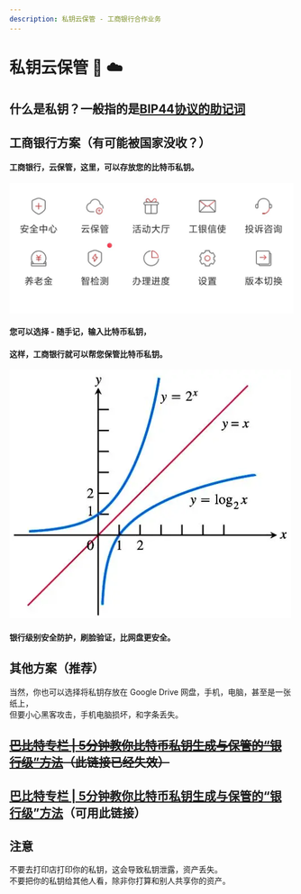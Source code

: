 ```yaml
---
description: 私钥云保管 - 工商银行合作业务
---
```


# 私钥云保管 🔑 ☁️

## 什么是私钥？一般指的是[BIP44协议的助记词](https://learnblockchain.cn/2018/09/28/hdwallet/)

## 工商银行方案（有可能被国家没收？）

#### 工商银行，云保管，这里，可以存放您的比特币私钥。

![](<../.gitbook/assets/image (22) (1).png>)

#### 您可以选择 - 随手记，输入比特币私钥，

#### 这样，工商银行就可以帮您保管比特币私钥。&#x20;

![](<../.gitbook/assets/image (41).png>)

#### 银行级别安全防护，刷脸验证，比网盘更安全。

## 其他方案（推荐）

当然，你也可以选择将私钥存放在 Google Drive 网盘，手机，电脑，甚至是一张纸上，\
但要小心黑客攻击，手机电脑损坏，和字条丢失。

## [~~巴比特专栏 | 5分钟教你比特币私钥生成与保管的“银行级”方法~~](https://www.8btc.com/article/6598127)~~（此链接已经失效）~~

## [巴比特专栏 | 5分钟教你比特币私钥生成与保管的“银行级”方法](https://www.defidaonews.com/article/6598127)（可用此链接）

## 注意

不要去打印店打印你的私钥，这会导致私钥泄露，资产丢失。\
不要把你的私钥给其他人看，除非你打算和别人共享你的资产。
